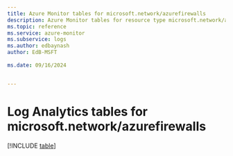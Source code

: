 ```yaml
---
title: Azure Monitor tables for microsoft.network/azurefirewalls
description: Azure Monitor tables for resource type microsoft.network/azurefirewalls
ms.topic: reference
ms.service: azure-monitor
ms.subservice: logs
ms.author: edbaynash
author: EdB-MSFT
   
ms.date: 09/16/2024


---
```


# Log Analytics tables for microsoft.network/azurefirewalls  

[!INCLUDE [table](~/reusable-content/ce-skilling/azure/includes/azure-monitor/reference/tables/microsoft-network_azurefirewalls-include.md)]

